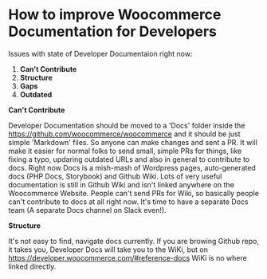 # How to improve Woocommerce Documentation for Developers

Issues with state of Developer Documentaion right now:

1. **Can't Contribute**
2. **Structure**
3. **Gaps**
4. **Outdated**


**Can't Contribute**

Developer Documentation should be moved to a 'Docs' folder inside the https://github.com/woocommerce/woocommerce and it should be just simple 'Markdown' files. So anyone can make changes and sent a PR. It will make it easier for normal folks to send small, simple PRs for things, like fixing a typo, updaring outdated URLs and also in general to contribute to docs. Right now Docs is a mish-mash of Wordpress pages, auto-generated docs (PHP Docs, Storybook) and Github Wiki. Lots of very useful documentation is still in Github Wiki and isn't linked anywhere on the Woocommerce Website. People can't send PRs for Wiki, so basically people can't contribute to docs at all right now. It's time to have a separate Docs team (A separate Docs channel on Slack even!).

**Structure**

It's not easy to find, navigate docs currently. If you are browing Github repo, it takes you, Developer Docs will take you to the WiKi, but on https://developer.woocommerce.com/#reference-docs WiKi is no where linked directly.
 

